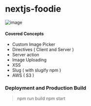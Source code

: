 # nextjs-foodie

![image](https://github.com/user-attachments/assets/00323d77-a641-48f6-9984-c9b4ef24e566)

#### Covered Concepts

- Custom Image Picker
- Directives ( Client and Server )
- Server action
- Image Uploading
- XSS
- Slug ( with slugify npm )
- AWS ( S3 )

### Deployment and Production Build

> npm run build
> npm start

